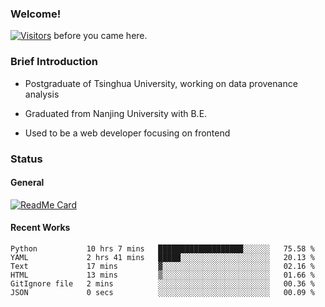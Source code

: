 ### Welcome!

[![Visitors](https://visitor-badge.laobi.icu/badge?page_id=HermitSun.HermitSun)]() before you came here.

### Brief Introduction

- Postgraduate of Tsinghua University, working on data provenance analysis

- Graduated from Nanjing University with B.E.

- Used to be a web developer focusing on frontend

### Status

#### General

[![ReadMe Card](https://github-readme-stats.hermitsun.vercel.app/api?username=HermitSun&count_private=true&show_icons=true)]()

#### Recent Works

<!--START_SECTION:waka-->

```text
Python           10 hrs 7 mins   ███████████████████░░░░░░   75.58 %
YAML             2 hrs 41 mins   █████░░░░░░░░░░░░░░░░░░░░   20.13 %
Text             17 mins         ▓░░░░░░░░░░░░░░░░░░░░░░░░   02.16 %
HTML             13 mins         ▒░░░░░░░░░░░░░░░░░░░░░░░░   01.66 %
GitIgnore file   2 mins          ░░░░░░░░░░░░░░░░░░░░░░░░░   00.36 %
JSON             0 secs          ░░░░░░░░░░░░░░░░░░░░░░░░░   00.09 %
```

<!--END_SECTION:waka-->
